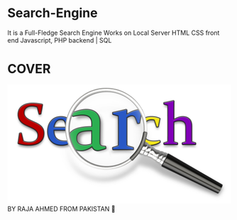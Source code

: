 # Search-Engine
It is a Full-Fledge Search Engine 
Works on Local Server
HTML CSS front end
Javascript, PHP backend |
SQL 
# COVER
<img src = "https://github.com/AhmedRaja1/Search-Engine/blob/master/Search%20logo.png">
BY RAJA AHMED FROM PAKISTAN 💚
